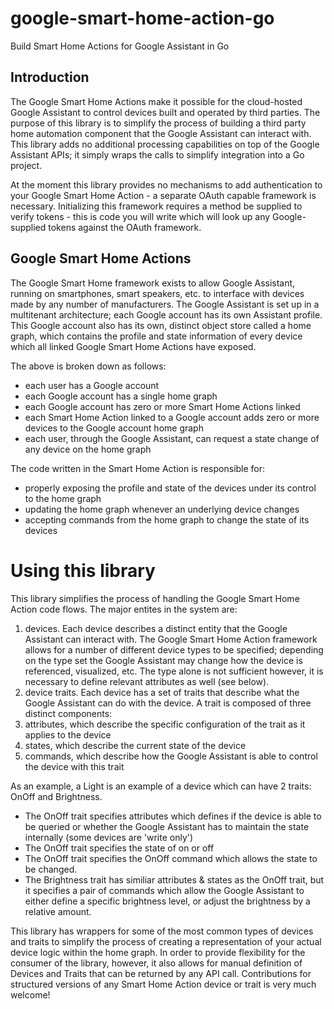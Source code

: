 # google-smart-home-action-go
Build Smart Home Actions for Google Assistant in Go

## Introduction

The Google Smart Home Actions make it possible for the cloud-hosted Google Assistant to control devices built and operated by third parties. The purpose of this library is to simplify the process of building a third party home automation component that the Google Assistant can interact with. This library adds no additional processing capabilities on top of the Google Assistant APIs; it simply wraps the calls to simplify integration into a Go project.

At the moment this library provides no mechanisms to add authentication to your Google Smart Home Action - a separate OAuth capable framework is necessary. Initializing this framework requires a method be supplied to verify tokens - this is code you will write which will look up any Google-supplied tokens against the OAuth framework.

## Google Smart Home Actions

The Google Smart Home framework exists to allow Google Assistant, running on smartphones, smart speakers, etc. to interface with devices made by any number of manufacturers. The Google Assistant is set up in a multitenant architecture; each Google account has its own Assistant profile. This Google account also has its own, distinct object store called a home graph, which contains the profile and state information of every device which all linked Google Smart Home Actions have exposed.

The above is broken down as follows:
- each user has a Google account
- each Google account has a single home graph
- each Google account has zero or more Smart Home Actions linked
- each Smart Home Action linked to a Google account adds zero or more devices to the Google account home graph
- each user, through the Google Assistant, can request a state change of any device on the home graph

The code written in the Smart Home Action is responsible for:
- properly exposing the profile and state of the devices under its control to the home graph
- updating the home graph whenever an underlying device changes
- accepting commands from the home graph to change the state of its devices

# Using this library

This library simplifies the process of handling the Google Smart Home Action code flows. The major entites in the system are:
1. devices. Each device describes a distinct entity that the Google Assistant can interact with. The Google Smart Home Action framework allows for a number of different device types to be specified; depending on the type set the Google Assistant may change how the device is referenced, visualized, etc. The type alone is not sufficient however, it is necessary to define relevant attributes as well (see below).
2. device traits. Each device has a set of traits that describe what the Google Assistant can do with the device. A trait is composed of three distinct components:
  1. attributes, which describe the specific configuration of the trait as it applies to the device
  2. states, which describe the current state of the device
  3. commands, which describe how the Google Assistant is able to control the device with this trait

As an example, a Light is an example of a device which can have 2 traits: OnOff and Brightness.
- The OnOff trait specifies attributes which defines if the device is able to be queried or whether the Google Assistant has to maintain the state internally (some devices are 'write only')
- The OnOff trait specifies the state of on or off
- The OnOff trait specifies the OnOff command which allows the state to be changed.
- The Brightness trait has similiar attributes & states as the OnOff trait, but it specifies a pair of commands which allow the Google Assistant to either define a specific brightness level, or adjust the brightness by a relative amount.

This library has wrappers for some of the most common types of devices and traits to simplify the process of creating a representation of your actual device logic within the home graph. In order to provide flexibility for the consumer of the library, however, it also allows for manual definition of Devices and Traits that can be returned by any API call. Contributions for structured versions of any Smart Home Action device or trait is very much welcome!